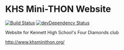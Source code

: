 # KHS Mini-THON Website
[![Build Status](https://api.travis-ci.org/KHS-Minithon/khs-minithon.github.io.svg?branch=master)](https://travis-ci.org/KHS-Minithon/khs-minithon.github.io)
[![devDependency Status](https://david-dm.org/khs-minithon/khs-minithon.github.io/dev-status.svg)](https://david-dm.org/khs-minithon/khs-minithon.github.io#info=devDependencies)

Website for Kennett High School's Four Diamonds club

http://www.khsminithon.org/
